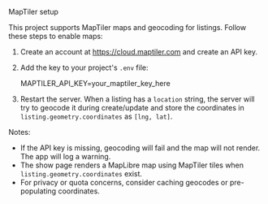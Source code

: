 MapTiler setup

This project supports MapTiler maps and geocoding for listings. Follow these steps to enable maps:

1. Create an account at https://cloud.maptiler.com and create an API key.
2. Add the key to your project's `.env` file:

   MAPTILER_API_KEY=your_maptiler_key_here

3. Restart the server. When a listing has a `location` string, the server will try to geocode it during create/update and store the coordinates in `listing.geometry.coordinates` as `[lng, lat]`.

Notes:
- If the API key is missing, geocoding will fail and the map will not render. The app will log a warning.
- The show page renders a MapLibre map using MapTiler tiles when `listing.geometry.coordinates` exist.
- For privacy or quota concerns, consider caching geocodes or pre-populating coordinates.
